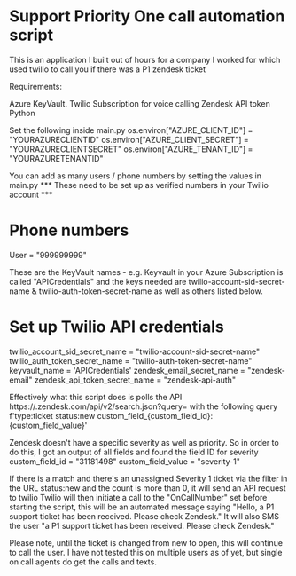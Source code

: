 # Support Priority One call automation script


This is an application I built out of hours for a company I worked for which used twilio to call you if there was a P1 zendesk ticket

Requirements: 

Azure KeyVault.
Twilio Subscription for voice calling
Zendesk API token
Python

Set the following inside main.py
os.environ["AZURE_CLIENT_ID"] = "YOURAZURECLIENTID"
os.environ["AZURE_CLIENT_SECRET"] = "YOURAZURECLIENTSECRET"
os.environ["AZURE_TENANT_ID"] = "YOURAZURETENANTID"

You can add as many users / phone numbers by setting the values in main.py 
*** These need to be set up as verified numbers in your Twilio account *** 
# Phone numbers
User = "999999999"

These are the KeyVault names - e.g. Keyvault in your Azure Subscription is called "APICredentials" and the keys needed are twilio-account-sid-secret-name & twilio-auth-token-secret-name as well as others listed below.

# Set up Twilio API credentials
twilio_account_sid_secret_name = "twilio-account-sid-secret-name"
twilio_auth_token_secret_name = "twilio-auth-token-secret-name"
keyvault_name = 'APICredentials'
zendesk_email_secret_name = "zendesk-email"
zendesk_api_token_secret_name = "zendesk-api-auth"

Effectively what this script does is polls the API https://.zendesk.com/api/v2/search.json?query= with the following query f'type:ticket status:new custom_field_{custom_field_id}:{custom_field_value}'

Zendesk doesn't have a specific severity as well as priority. 
So in order to do this, I got an output of all fields and found the field ID for severity
custom_field_id = "31181498"
custom_field_value = "severity-1"

If there is a match and there's an unassigned Severity 1 ticket via the filter in the URL status:new and the count is more than 0, it will send an API request to twilio
Twilio will then initiate a call to the "OnCallNumber" set before starting the script, this will be an automated message saying "Hello, a P1 support ticket has been received. Please check Zendesk."
It will also SMS the user "a P1 support ticket has been received. Please check Zendesk."

Please note, until the ticket is changed from new to open, this will continue to call the user. I have not tested this on multiple users as of yet, but single on call agents do get the calls and texts.

